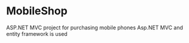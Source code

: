 # MobileShop
ASP.NET MVC project for purchasing mobile phones
Asp.NET MVC and entity framework is used
